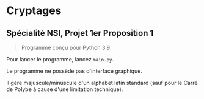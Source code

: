 # Cryptages
## Spécialité NSI, Projet 1er Proposition 1

> Programme conçu pour Python 3.9

Pour lancer le programme, lancez `main.py`.

Le programme ne possède pas d'interface graphique.

Il gère majuscule/minuscule d'un alphabet latin standard (sauf pour le Carré de Polybe à cause d'une limitation technique).
